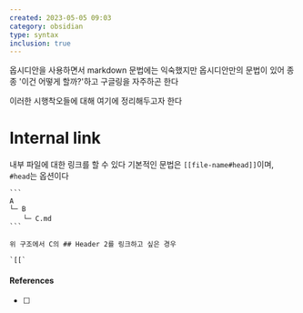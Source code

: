 ```yaml
---
created: 2023-05-05 09:03
category: obsidian
type: syntax
inclusion: true
---
```


옵시디안을 사용하면서 markdown 문법에는 익숙했지만 옵시디안만의 문법이 있어 종종 '이건 어떻게 할까?'하고 구글링을 자주하곤 한다

이러한 시행착오들에 대해 여기에 정리해두고자 한다

# Internal link
내부 파일에 대한 링크를  할 수 있다
기본적인 문법은 `[[file-name#head]]`이며, `#head`는 옵션이다

````ad-example
```
A  
└─ B  
　　└─ C.md
```

위 구조에서 C의 ## Header 2를 링크하고 싶은 경우

`[[`
````





#### References
- [ ] 